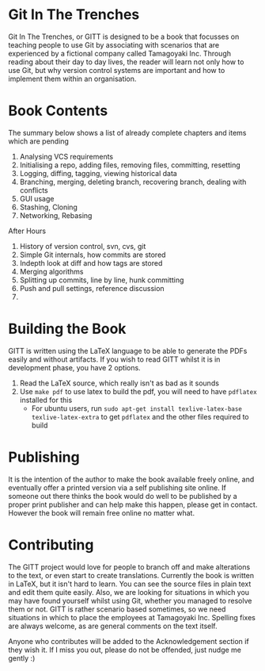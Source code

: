 # Git In The Trenches

Git In The Trenches, or GITT is designed to be a book that focusses on teaching people to use Git by associating with scenarios that are experienced by a fictional company called Tamagoyaki Inc.
Through reading about their day to day lives, the reader will learn not only how to use Git, but why version control systems are important and how to implement them within an organisation.

# Book Contents

The summary below shows a list of already complete chapters and items which are pending

1. Analysing VCS requirements
2. Initialising a repo, adding files, removing files, committing, resetting
3. Logging, diffing, tagging, viewing historical data
4. Branching, merging, deleting branch, recovering branch, dealing with conflicts
5. GUI usage
6. Stashing, Cloning
7. Networking, Rebasing

After Hours

1. History of version control, svn, cvs, git
2. Simple Git internals, how commits are stored
3. Indepth look at diff and how tags are stored
4. Merging algorithms
5. Splitting up commits, line by line, hunk committing
6. Push and pull settings, reference discussion
7. 

# Building the Book

GITT is written using the LaTeX language to be able to generate the PDFs easily and without artifacts.
If you wish to read GITT whilst it is in development phase, you have 2 options.

1. Read the LaTeX source, which really isn't as bad as it sounds
2. Use `make pdf` to use latex to build the pdf, you will need to have `pdflatex` installed for this
      * For ubuntu users, run `sudo apt-get install texlive-latex-base texlive-latex-extra` to get `pdflatex` and the other files required to build

# Publishing

It is the intention of the author to make the book available freely online, and eventually offer a printed version via a self publishing site online.
If someone out there thinks the book would do well to be published by a proper print publisher and can help make this happen, please get in contact.
However the book will remain free online no matter what.

# Contributing

The GITT project would love for people to branch off and make alterations to the text, or even start to create translations.
Currently the book is written in LaTeX, but it isn't hard to learn.
You can see the source files in plain text and edit them quite easily.
Also, we are looking for situations in which you may have found yourself whilst using Git, whether you managed to resolve them or not.
GITT is rather scenario based sometimes, so we need situations in which to place the employees at Tamagoyaki Inc.
Spelling fixes are always welcome, as are general comments on the text itself.

Anyone who contributes will be added to the Acknowledgement section if they wish it.
If I miss you out, please do not be offended, just nudge me gently :)
